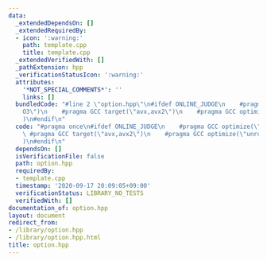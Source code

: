 ```yaml
---
data:
  _extendedDependsOn: []
  _extendedRequiredBy:
  - icon: ':warning:'
    path: template.cpp
    title: template.cpp
  _extendedVerifiedWith: []
  _pathExtension: hpp
  _verificationStatusIcon: ':warning:'
  attributes:
    '*NOT_SPECIAL_COMMENTS*': ''
    links: []
  bundledCode: "#line 2 \"option.hpp\"\n#ifdef ONLINE_JUDGE\n    #pragma GCC optimize(\"\
    O3\")\n    #pragma GCC target(\"avx,avx2\")\n    #pragma GCC optimize(\"unroll-loops\"\
    )\n#endif\n"
  code: "#pragma once\n#ifdef ONLINE_JUDGE\n    #pragma GCC optimize(\"O3\")\n   \
    \ #pragma GCC target(\"avx,avx2\")\n    #pragma GCC optimize(\"unroll-loops\"\
    )\n#endif\n"
  dependsOn: []
  isVerificationFile: false
  path: option.hpp
  requiredBy:
  - template.cpp
  timestamp: '2020-09-17 20:09:05+09:00'
  verificationStatus: LIBRARY_NO_TESTS
  verifiedWith: []
documentation_of: option.hpp
layout: document
redirect_from:
- /library/option.hpp
- /library/option.hpp.html
title: option.hpp
---
```

